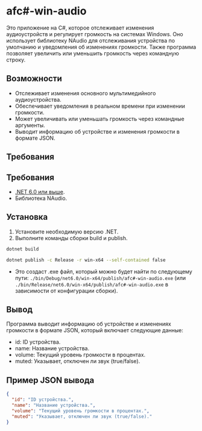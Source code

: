 # afc#-win-audio

Это приложение на C#, которое отслеживает изменения аудиоустройств и регулирует громкость на системах Windows. Оно использует библиотеку NAudio для отслеживания устройства по умолчанию и уведомления об изменениях громкости. Также программа позволяет увеличить или уменьшить громкость через командную строку.

## Возможности

- Отслеживает изменения основного мультимедийного аудиоустройства.
- Обеспечивает уведомления в реальном времени при изменении громкости.
- Может увеличивать или уменьшать громкость через командные аргументы.
- Выводит информацию об устройстве и изменения громкости в формате JSON.

## Требования

## Требования

- [.NET 6.0 или выше](https://dotnet.microsoft.com/download/dotnet/6.0).
- Библиотека NAudio.

## Установка

1. Установите необходимую версию .NET.
2. Выполните команды сборки build и publish.
  ```bash
  dotnet build
  ```
  ```bash
  dotnet publish -c Release -r win-x64 --self-contained false
  ```


- Это создаст .exe файл, который можно будет найти по следующему пути: `./bin/Debug/net6.0/win-x64/publish/afc#-win-audio.exe` (или `./bin/Release/net6.0/win-x64/publish/afc#-win-audio.exe` в зависимости от конфигурации сборки).

## Вывод

Программа выводит информацию об устройстве и изменениях громкости в формате JSON, который включает следующие данные:

  - id: ID устройства.
  - name: Название устройства.
  - volume: Текущий уровень громкости в процентах.
  - muted: Указывает, отключен ли звук (true/false).

## Пример JSON вывода

```json
{
  "id": "ID устройства.",
  "name": "Название устройства.",
  "volume": "Текущий уровень громкости в процентах.",
  "muted": "Указывает, отключен ли звук (true/false)."
}
```